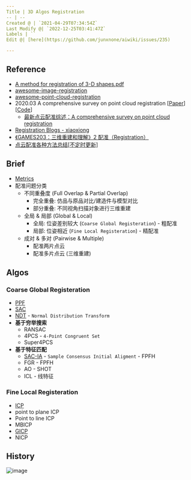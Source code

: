 ```yaml
---
Title | 3D Algos Registration
-- | --
Created @ | `2021-04-29T07:34:54Z`
Last Modify @| `2022-12-25T03:41:47Z`
Labels | ``
Edit @| [here](https://github.com/junxnone/aiwiki/issues/235)

---
```

## Reference
- [A method for registration of 3-D shapes.pdf](https://github.com/junxnone/tech-io/files/6397002/A.method.for.registration.of.3-D.shapes.pdf)
- [awesome-image-registration](https://github.com/Awesome-Image-Registration-Organization/awesome-image-registration)
- [awesome-point-cloud-registration](https://github.com/XuyangBai/awesome-point-cloud-registration)
- 2020.03  A comprehensive survey on point cloud registration  [[Paper](https://arxiv.org/abs/2103.02690v2)] [[Code]()]
  - [最新点云配准综述：A comprehensive survey on point cloud registration](https://zhuanlan.zhihu.com/p/355578871)
- [Registration Blogs - xiaoxiong](https://littlebearsama.github.io/categories/Registration/)
- [《GAMES203：三维重建和理解》2 配准（Registration）](https://zhuanlan.zhihu.com/p/462813029)
- [点云配准各种方法总结[不定时更新]](https://blog.csdn.net/Ha_ku/article/details/79755623)



## Brief
- [Metrics](https://github.com/junxnone/tech-io/issues/983)
- 配准问题分类
  - 不同重叠度 (Full Overlap & Partial Overlap)
    - 完全重叠: 仿品与原品对比/建造件与模型对比
    - 部分重叠: 不同视角扫描对象进行三维重建
  - 全局 & 局部 (Global & Local)
    - 全局: 位姿差别较大 (`Coarse Global Registeration`) - 粗配准
    - 局部: 位姿相近 (`Fine Local Registeration`) - 精配准
  - 成对 & 多对 (Pairwise & Multiple)
    - 配准两片点云
    - 配准多片点云 (三维重建)

## Algos

### Coarse Global Registeration

- [PPF](/3D_Algos_PPF)
- [SAC]()
- [NDT](/Normal_Distributions_Transform) - `Normal Distribution Transform` 
- **基于穷举搜索**
  - RANSAC
  - 4PCS - `4-Point Congruent Set`
  - Super4PCS
- **基于特征匹配**
  - [SAC-IA](/SAC_IA) - `Sample Consensus Initial Aligment` - FPFH
  - FGR - FPFH
  - AO - SHOT
  - ICL - 线特征

### Fine Local Registeration

- [ICP](3D_Algos_ICP)
- point to plane ICP
- Point to line ICP
- MBICP
- [GICP](/GICP)
- NICP

## History

![image](https://user-images.githubusercontent.com/2216970/153119106-67ae2cec-8a9d-4d1d-84bd-04c4bf4c9d34.png)

